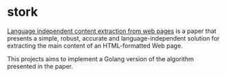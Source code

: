 # stork

[Language independent content extraction from web pages](https://github.com/lobre/stork/blob/master/Language_Independent_Content_Extraction.pdf) is a paper that presents a simple, robust, accurate and language-independent solution for extracting the main content of an HTML-formatted Web page.

This projects aims to implement a Golang version of the algorithm presented in the paper.
